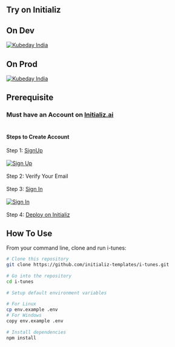 ## Try on Initializ
 
## On Dev 
[![Kubeday India](https://res.cloudinary.com/daosik5yi/image/upload/f_auto,q_auto/pntsnjpa1sxbc2d02q9n)](https://console.dev.initializ.ai/create-app/?clone=https://github.com/initializ-templates/i-tunes&repo_name=i-tunes&description=♾️%20Audio%20ECommerce%20Store&github=true)
 
## On Prod 
[![Kubeday India](https://res.cloudinary.com/daosik5yi/image/upload/f_auto,q_auto/pntsnjpa1sxbc2d02q9n)](https://console.initializ.ai/create-app/?clone=https://github.com/initializ-templates/i-tunes&repo_name=i-tunes&description=♾️%20Audio%20ECommerce%20Store&github=true)
 
## Prerequisite 
### Must have an Account on [Initializ.ai](https://console.initializ.ai/register/)<br><br>
 
#### Steps to Create Account
Step 1: [SignUp](https://console.initializ.ai/register/) <br>
<br>[![Sign Up](https://res.cloudinary.com/dd4xje8fc/image/upload/v1717773727/image_1_eaxyhp.png)](https://console.initializ.ai/register/)<br><br>
Step 2: Verify Your Email<br><br>
Step 3: [Sign In](https://console.initializ.ai/login/) <br><br>[![Sign In](https://res.cloudinary.com/dd4xje8fc/image/upload/v1717773726/image_2_pi56ah.png)](https://console.initializ.ai/login/)<br><br>
Step 4: [Deploy on Initializ](https://console.initializ.ai/create-app/?clone=https://github.com/initializ-templates/i-tunes&repo_name=i-tunes&description=♾️%20Audio%20ECommerce%20Store&github=true)
 
 
## How To Use
 
From your command line, clone and run i-tunes:
 
```bash
# Clone this repository
git clone https://github.com/initializ-templates/i-tunes.git
 
# Go into the repository
cd i-tunes
 
# Setup default environment variables
 
# For Linux
cp env.example .env
# For Windows
copy env.example .env
 
# Install dependencies
npm install
